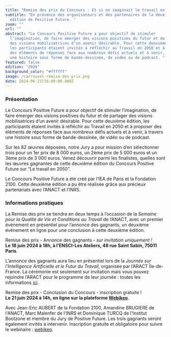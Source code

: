 ```yaml
---
title: "Remise des prix du Concours : Et si on imaginait le travail en 2050 ?"
subtitle: "En présence des organisateurs et des partenaires de la deuxième
  édition de Positive Future. "
zoom: ""
url: ""
abstract: "Le Concours Positive Future a pour objectif de stimuler
  l’imagination, de faire émerger des visions positives du futur et de partager
  des visions mobilisatrices d’un avenir désirable. Pour cette deuxième édition,
  les participants étaient invités à réfléchir au Travail en 2050 et à proposer
  des éléments de réponses face aux nombreux défis actuels et à venir, à travers
  une histoire sous forme de bande-dessinée, de vidéo ou de podcast. "
featured: false
edition: "2024"
background_color: "#ffffff"
image: /carrousel-remise-des-prix.png
date: 2024-06-21T16:00:00.000Z
---
```

### Présentation 

Le Concours Positive Future a pour objectif de stimuler l’imagination, de faire émerger des visions positives du futur et de partager des visions mobilisatrices d’un avenir désirable. Pour cette deuxième édition, les participants étaient invités à réfléchir au Travail en 2050 et à proposer des éléments de réponses face aux nombreux défis actuels et à venir, à travers une histoire sous forme de bande-dessinée, de vidéo ou de podcast. 

Sur les 82 œuvres déposées, notre Jury a pour mission d’en sélectionner trois pour un 1er prix de 8 000 euros, un 2ème prix de 5 000 euros et un 3ème prix de 3 000 euros. Venez découvrir parmi les finalistes, quelles sont les œuvres gagnantes de cette deuxième édition du Concours Positive Future sur “Le travail en 2050”. 

Le Concours Positive Future a été créé par l’IEA de Paris et la Fondation 2100. Cette deuxième édition a pu être réalisée grâce aux précieux partenariats avec l’ANACT et l’INRS. 

### Informations pratiques 

La Remise des prix se tiendra en deux temps à l’occasion de la *Semaine pour la Qualité de Vie et Conditions au Travail* de l’ANACT, avec un premier événement en présentiel pour l’annonce des gagnants, un deuxième événement en ligne pour une conclusion à cette deuxième édition. 

Remise des prix - Annonce des gagnants - *sur invitation uniquement !*\
**Le 18 juin 2024 à 18h, à l’ENSCI-Les Ateliers, 48 rue Saint Sabin, 75011 Paris**. 

L’annonce des gagnants aura lieu en présentiel lors de la *Journée sur l’Intelligence Artificielle et le Futur du Travail*, organisée par l’ARACT Île-de-France. La cérémonie est seulement sur invitation mais vous pouvez rejoindre l’ARACT pour le programme de leur journée : toutes les informations [ici](https://www.aractidf.org/qualite-de-vie-au-travail/ressources/sqvct-2024-18-juin-journee-speciale-intelligence-artificielle). 

Remise des prix - Conclusion du Concours - inscription gratuite !\
**Le 21 juin 2024 à 14h, en ligne sur la plateforme [Webikeo](https://webikeo.fr/webinar/et-si-on-imaginait-le-travail-en-2050-resultats-du-concours-positive-future)**. 

Avec Jean-Eric AUBERT de la Fondation 2100, Amandine BRUGIERE de l'ANACT, Marc Malenfer de l'INRS et Dominique TURCQ de l'Institut Bootzone et membre du Jury de Positive Future. Les trois gagnants seront également invités à intervenir. Inscription gratuite et obligatoire pour suivre le webinaire : [webikeo](https://webikeo.fr/webinar/et-si-on-imaginait-le-travail-en-2050-resultats-du-concours-positive-future).
